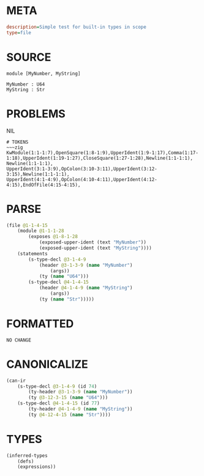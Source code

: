 # META
~~~ini
description=Simple test for built-in types in scope
type=file
~~~
# SOURCE
~~~roc
module [MyNumber, MyString]

MyNumber : U64
MyString : Str
~~~
# PROBLEMS
NIL

~~~
# TOKENS
~~~zig
KwModule(1:1-1:7),OpenSquare(1:8-1:9),UpperIdent(1:9-1:17),Comma(1:17-1:18),UpperIdent(1:19-1:27),CloseSquare(1:27-1:28),Newline(1:1-1:1),
Newline(1:1-1:1),
UpperIdent(3:1-3:9),OpColon(3:10-3:11),UpperIdent(3:12-3:15),Newline(1:1-1:1),
UpperIdent(4:1-4:9),OpColon(4:10-4:11),UpperIdent(4:12-4:15),EndOfFile(4:15-4:15),
~~~
# PARSE
~~~clojure
(file @1-1-4-15
	(module @1-1-1-28
		(exposes @1-8-1-28
			(exposed-upper-ident (text "MyNumber"))
			(exposed-upper-ident (text "MyString"))))
	(statements
		(s-type-decl @3-1-4-9
			(header @3-1-3-9 (name "MyNumber")
				(args))
			(ty (name "U64")))
		(s-type-decl @4-1-4-15
			(header @4-1-4-9 (name "MyString")
				(args))
			(ty (name "Str")))))
~~~
# FORMATTED
~~~roc
NO CHANGE
~~~
# CANONICALIZE
~~~clojure
(can-ir
	(s-type-decl @3-1-4-9 (id 74)
		(ty-header @3-1-3-9 (name "MyNumber"))
		(ty @3-12-3-15 (name "U64")))
	(s-type-decl @4-1-4-15 (id 77)
		(ty-header @4-1-4-9 (name "MyString"))
		(ty @4-12-4-15 (name "Str"))))
~~~
# TYPES
~~~clojure
(inferred-types
	(defs)
	(expressions))
~~~